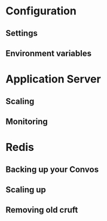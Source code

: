 # Configuration
## Settings
## Environment variables
# Application Server
## Scaling
## Monitoring
# Redis
## Backing up your Convos
## Scaling up
## Removing old cruft 
